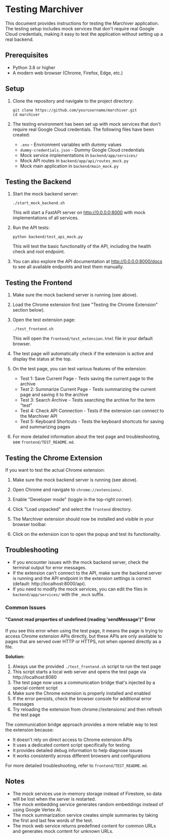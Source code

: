 # Testing Marchiver

This document provides instructions for testing the Marchiver application. The testing setup includes mock services that don't require real Google Cloud credentials, making it easy to test the application without setting up a real backend.

## Prerequisites

- Python 3.8 or higher
- A modern web browser (Chrome, Firefox, Edge, etc.)

## Setup

1. Clone the repository and navigate to the project directory:
   ```
   git clone https://github.com/yourusername/marchiver.git
   cd marchiver
   ```

2. The testing environment has been set up with mock services that don't require real Google Cloud credentials. The following files have been created:
   - `.env` - Environment variables with dummy values
   - `dummy-credentials.json` - Dummy Google Cloud credentials
   - Mock service implementations in `backend/app/services/`
   - Mock API routes in `backend/app/api/routes_mock.py`
   - Mock main application in `backend/main_mock.py`

## Testing the Backend

1. Start the mock backend server:
   ```
   ./start_mock_backend.sh
   ```
   This will start a FastAPI server on http://0.0.0.0:8000 with mock implementations of all services.

2. Run the API tests:
   ```
   python backend/test_api_mock.py
   ```
   This will test the basic functionality of the API, including the health check and root endpoint.

3. You can also explore the API documentation at http://0.0.0.0:8000/docs to see all available endpoints and test them manually.

## Testing the Frontend

1. Make sure the mock backend server is running (see above).

2. Load the Chrome extension first (see "Testing the Chrome Extension" section below).

3. Open the test extension page:
   ```
   ./test_frontend.sh
   ```
   This will open the `frontend/test_extension.html` file in your default browser.

4. The test page will automatically check if the extension is active and display the status at the top.

5. On the test page, you can test various features of the extension:
   - Test 1: Save Current Page - Tests saving the current page to the archive
   - Test 2: Summarize Current Page - Tests summarizing the current page and saving it to the archive
   - Test 3: Search Archive - Tests searching the archive for the term "test"
   - Test 4: Check API Connection - Tests if the extension can connect to the Marchiver API
   - Test 5: Keyboard Shortcuts - Tests the keyboard shortcuts for saving and summarizing pages

6. For more detailed information about the test page and troubleshooting, see `frontend/TEST_README.md`.

## Testing the Chrome Extension

If you want to test the actual Chrome extension:

1. Make sure the mock backend server is running (see above).

2. Open Chrome and navigate to `chrome://extensions/`.

3. Enable "Developer mode" (toggle in the top-right corner).

4. Click "Load unpacked" and select the `frontend` directory.

5. The Marchiver extension should now be installed and visible in your browser toolbar.

6. Click on the extension icon to open the popup and test its functionality.

## Troubleshooting

- If you encounter issues with the mock backend server, check the terminal output for error messages.
- If the extension can't connect to the API, make sure the backend server is running and the API endpoint in the extension settings is correct (default: http://localhost:8000/api).
- If you need to modify the mock services, you can edit the files in `backend/app/services/` with the `_mock` suffix.

### Common Issues

#### "Cannot read properties of undefined (reading 'sendMessage')" Error

If you see this error when using the test page, it means the page is trying to access Chrome extension APIs directly, but these APIs are only available to pages that are served over HTTP or HTTPS, not when opened directly as a file.

**Solution:**
1. Always use the provided `./test_frontend.sh` script to run the test page
2. This script starts a local web server and opens the test page via http://localhost:8080
3. The test page now uses a communication bridge that's injected by a special content script
4. Make sure the Chrome extension is properly installed and enabled
5. If the error persists, check the browser console for additional error messages
6. Try reloading the extension from chrome://extensions/ and then refresh the test page

The communication bridge approach provides a more reliable way to test the extension because:
- It doesn't rely on direct access to Chrome extension APIs
- It uses a dedicated content script specifically for testing
- It provides detailed debug information to help diagnose issues
- It works consistently across different browsers and configurations

For more detailed troubleshooting, refer to `frontend/TEST_README.md`.

## Notes

- The mock services use in-memory storage instead of Firestore, so data will be lost when the server is restarted.
- The mock embedding service generates random embeddings instead of using Google Vertex AI.
- The mock summarization service creates simple summaries by taking the first and last few words of the text.
- The mock web service returns predefined content for common URLs and generates mock content for unknown URLs.
